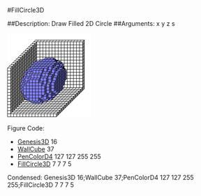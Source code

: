 #FillCircle3D

##Description: Draw Filled 2D Circle <x> <y> <z> <radius>
##Arguments: x y z s

![](FillCircle3D.png)

Figure Code:
- [Genesis3D](Genesis3D.md) 16
- [WallCube](WallCube.md) 37
- [PenColorD4](PenColorD4.md) 127 127 255 255
- [FillCircle3D](FillCircle3D.md) 7 7 7 5

Condensed: Genesis3D 16;WallCube 37;PenColorD4 127 127 255 255;FillCircle3D 7 7 7 5

